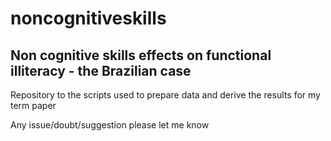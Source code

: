 # noncognitiveskills

## Non cognitive skills effects on functional illiteracy - the Brazilian case

Repository to the scripts used to prepare data and derive the results for my term paper

Any issue/doubt/suggestion please let me know

